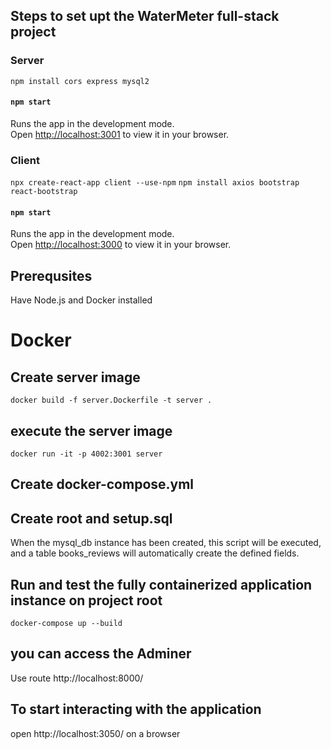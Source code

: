 
## Steps to set upt the WaterMeter full-stack project
### Server
`npm install cors express mysql2`

#### `npm start`

Runs the app in the development mode.\
Open [http://localhost:3001](http://localhost:3001) to view it in your browser.

### Client
`npx create-react-app client --use-npm`
`npm install axios bootstrap react-bootstrap`

#### `npm start`

Runs the app in the development mode.\
Open [http://localhost:3000](http://localhost:3000) to view it in your browser.


## Prerequsites
Have Node.js and Docker installed


# Docker

## Create server image
`docker build -f server.Dockerfile -t server .`

## execute the server image
`docker run -it -p 4002:3001 server`

## Create docker-compose.yml 
## Create root and setup.sql 
When the mysql_db instance has been created, this script will be executed, and a table books_reviews will automatically create the defined fields.


## Run and test the fully containerized application instance on project root
`docker-compose up --build`

## you can access the Adminer 
Use route http://localhost:8000/

## To start interacting with the application
open http://localhost:3050/ on a browser